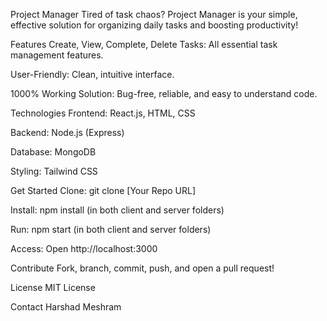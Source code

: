 Project Manager
Tired of task chaos? Project Manager is your simple, effective solution for organizing daily tasks and boosting productivity!

Features
Create, View, Complete, Delete Tasks: All essential task management features.

User-Friendly: Clean, intuitive interface.

1000% Working Solution: Bug-free, reliable, and easy to understand code.

Technologies
Frontend: React.js, HTML, CSS

Backend: Node.js (Express)

Database: MongoDB

Styling: Tailwind CSS

Get Started
Clone: git clone [Your Repo URL]

Install: npm install (in both client and server folders)

Run: npm start (in both client and server folders)

Access: Open http://localhost:3000

Contribute
Fork, branch, commit, push, and open a pull request!

License
MIT License

Contact
Harshad Meshram
